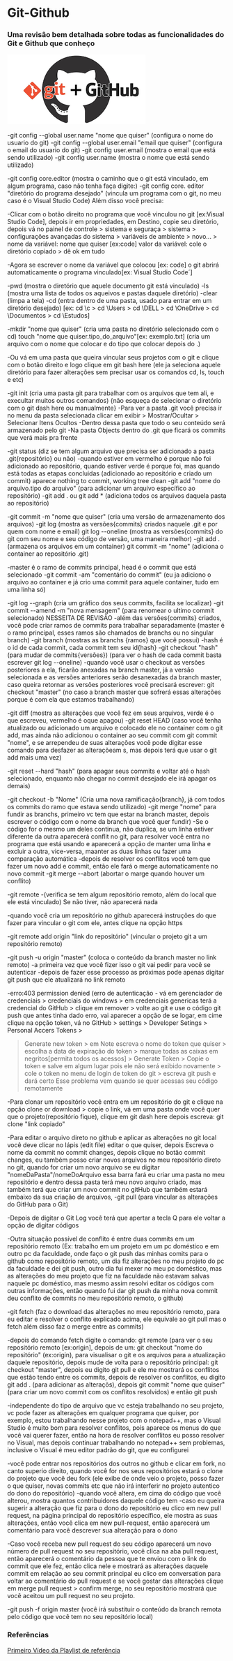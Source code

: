 # Git-Github
### Uma revisão bem detalhada sobre todas as funcionalidades do Git e Github que conheço

![Simbolo Git e GitHub](https://github.com/DanielKlimach/Git-Github/blob/master/Github.png)

-git config --global user.name "nome que quiser" (configura o nome do usuario do git)
-git config --global user.email "email que quiser" (configura o email do usuario do git)
-git config user.email (mostra o email que está sendo utilizado)
-git config user.name (mostra o nome que está sendo utilizado)

-git config core.editor (mostra o caminho que o git está vinculado, em algum programa, caso não tenha faça digite:)
-git config core. editor "diretório do programa desejado" (vincula um programa com o git, no meu caso é o Visual Studio Code)
Além disso você precisa:

-Clicar com o botão direito no programa que você vinculou no git [ex:Visual Studio Code], depois
ir em propriedades, em Destino, copie seu diretório, depois vá no painel de controle > sistema e seguraça > sistema >
configurações avançadas do sistema > variáveis de ambiente > novo... > nome da variável: nome que quiser [ex:code]
valor da variável: cole o diretório copiado > dê ok em tudo

-Agora se escrever o nome da variável que colocou [ex: code] o git abrirá automaticamente 
o programa vinculado[ex: Visual Studio Code´]

-pwd (mostra o diretório que aquele documento git está vinculado)
-ls (mostra uma lista de todos os aqueivos e pastas daquele diretório)
-clear (limpa a tela)
-cd (entra dentro de uma pasta, usado para entrar em um diretório desejado)
[ex: cd \c > cd \Users > cd \DELL > cd \OneDrive > cd \Documentos > cd \Estudos]

-mkdir "nome que quiser" (cria uma pasta no diretório selecionado com o cd)
touch "nome que quiser.tipo_do_arquivo"[ex: exemplo.txt] (cria um arquivo com o nome que colocar
e do tipo que colocar depois do .)

-Ou vá em uma pasta que queira vincular seus projetos com o git e clique com o botão direito e logo clique em git bash here
(ele ja seleciona aquele diretório para fazer alterações sem precisar usar os comandos cd, ls, touch e etc)

-git init (cria uma pasta git para trabalhar com os arquivos que tem ali, e execultar muitos outros comandos)
{não esqueça de selecionar o diretório com o git dash here ou manualmente}
-Para ver a pasta .git você precisa ir no menu da pasta selecionada clicar em exibir >
 Mostrar/Ocultar > Selecionar Itens Ocultos
-Dentro dessa pasta que todo o seu conteúdo será armazenado pelo git
-Na pasta Objects dentro do .git que ficará os commits que verá mais pra frente

-git status (diz se tem algum arquivo que precisa ser adicionado a pasta .git{repositório} ou não)
-quando estiver em vermelho é porque não foi adicionado ao repositório, quando estiver verde é porque foi,
mas quando está todas as etapas concluidas (adicionado ao repositório e criado um commit)
aparece nothing to commit, working tree clean
-git add "nome do arquivo.tipo do arquivo" (para adicionar um arquivo específico ao repositório)
-git add . ou git add * (adiciona todos os arquivos daquela pasta ao repositório)

-git commit -m "nome que quiser" (cria uma versão de armazenamento dos arquivos)
-git log (mostra as versões{commits} criados naquele .git e por quem com nome e email)
git log --oneline (mostra as versões{commits} do git com seu nome e seu código de versão,  uma maneira melhor)
-git add . (armazena os arquivos em um container) git commit -m "nome" (adiciona o container ao repositório .git)

-master é o ramo de commits principal, head é o commit que está selecionado
-git commit -am "comentário do commit" (eu ja adiciono o arquivo ao container 
e já crio uma commit para aquele container, tudo em uma linha só)

-git log --graph (cria um gráfico dos seus commits, facilita se localizar)
-git commit --amend -m "nova mensagem" (para renomear o ultimo commit selecionado) NESSEITA DE REVISÃO 
-além das versões{commits} criados, você pode criar ramos de commits para trabalhar separadamente
(master é o ramo principal, esses ramos são chamados de branchs ou no singular branch)
-git branch (mostras as branchs {ramos} que você possui)
-hash é o id de cada commit, cada commit tem seu id{hash}
-git checkout "hash" (para mudar de commits{versões})
(para ver o hash de cada commit basta escrever git log --oneline)
-quando você usar o checkout as versões posteriores a ela, ficarão anexadas na branch master,
já a versão selecionada e as versões anteriores serão desanexadas da branch master,
caso queira retornar as versões posteriores você precisará escrever: git checkout "master"
(no caso a branch master que sofrerá essas alterações porque é com ela que estamos trabalhando)

-git diff (mostra as alterações que você fez em seus arquivos, verde é o que escreveu, vermelho é oque apagou)
-git reset HEAD (caso você tenha atualizado ou adicionado um arquivo e colocado ele no container com o git add,
mas ainda não adicionou o container ao seu commit com git commit "nome", e se arrependeu de suas alterações você pode
digitar esse comando para desfazer as alteraçõeam s, mas depois terá que usar o git add mais uma vez)

-git reset --hard "hash" (para apagar seus commits e voltar até o hash selecionado, 
enquanto não chegar no commit desejado ele irá apagar os demais)

-git checkout -b "Nome" (Cria uma nova ramificação{branch}, já com todos os commits do ramo que estava sendo utilizado)
-git merge "nome" para fundir as branchs, primeiro vc tem que estar na branch master, depois escrever
o código com o nome da branch que você quer fundir)
-Se o código for o mesmo um deles continua, não duplica, se um linha estiver diferente da outra aparecerá conflit no git,
para resolver você entra no programa que está usando e aparecerá a opção de manter uma linha e excluir a outra, vice-versa,
maanter as duas linhas ou fazer uma comparação automática 
-depois de resolver os conflitos você tem que fazer um novo add e commit, então ele fará o merge automaticamente no novo commit
-git merge --abort (abortar o marge quando houver um conflito)


-git remote -(verifica se tem algum repositório remoto, além do local que ele está vinculado)
Se não tiver, não aparecerá nada 

-quando você cria um repositório no github aparecerá instruções
do que fazer para vincular o git com ele, antes clique na opção https

-git remote add origin "link do repositório" (vincular o projeto git a um repositório remoto)

-git push -u origin "master" (coloca o conteúdo da branch master no link remoto)
-a primeira vez que você fizer isso o git vai pedir para você se autenticar
-depois de fazer esse processo as próximas pode apenas digitar git push que ele atualizará no link remoto

-erro:403 permission denied (erro de autenticação - vá em gerenciador de credenciais >
credenciais do windows > em credenciais genericas terá a credencial do GitHub > clique em remover >
volte ao git e use o código git push que antes tinha dado erro, vai aparecer a opção de se logar,
em cime clique na opção token, vá no GitHub > settings > Developer Setings > Personal Accers Tokens >
> Generate new token > em Note escreva o nome do token que quiser > escolha a data de expiração do token >
marque todas as caixas em negritos[permita todos os acessos] > Generate Token > Copie o token e salve em algum lugar
pois ele não será exibido novamente > cole o token no menu de login de token do git > escreva git push e dará certo
Esse problema vem quando se quer acessas seu código remotamente

-Para clonar um repositório você entra em um repositório do git e clique na opção clone or download >
copie o link, vá em uma pasta onde você quer que o projeto(repositório fique), clique em git dash here
depois escreva: git clone "link copiado"

-Para editar o arquivo direto no github e aplicar as alterações no git local você deve clicar no lápis (edit file)
editar o que quiser, depois Escreva o nome da commit no commit changes, depois clique no botão commit changes, eu também
posso criar novos arquivos no meu repositório direto no git, quando for criar um novo arquivo se eu digitar "nomeDaPasta"/nomeDoArquivo
essa barra fará eu criar uma pasta no meu repositório e dentro dessa pasta terá meu novo arquivo criado, mas também terá que criar um novo
commit no gitHub que também estará embaixo da sua criação de arquivos,
-git pull (para vincular as alterações do GitHub para o Git) 

-Depois de digitar o Git Log você terá que apertar a tecla Q para ele voltar a opção de digitar códigos

-Outra situação possível de conflito é entre duas commits em um repositório remoto (Ex: trabalho em um projeto em um pc doméstico e em outro pc da faculdade, onde
faço o git push das minhas comits para o github como repositório remoto, um dia fiz alterações no meu projeto do pc da faculdade e dei git push, outro dia fui mexer no meu
pc doméstico, mas as alterações do meu projeto que fiz na faculdade não estavam salvas naquele pc doméstico, mas mesmo assim resolvi editar os códigos com outras informações,
então quando fui dar git push da minha nova commit deu conflito de commits no meu repositório remoto, o github)

-git fetch (faz o download das alterações no meu repositório remoto, para eu editar e resolver o conflito explicado acima,
ele equivale ao git pull mas o fetch além disso faz o merge entre as commits)

-depois do comando fetch digite o comando: git remote (para ver o seu repositório remoto [ex:origin], depois de um: git checkout "nome do repositório" (ex:origin),
para visualisar o git e os arquivos para a atualização daquele repositório, depois mude de volta para o repositório principal: git checkout "master", depois eu digito
git pull e ele me mostrará os conflitos que estão tendo entre os commits, depois de resolver os conflitos, eu digito git add . (para adicionar as alteraçõs),
depois git commit "nome que quiser" (para criar um novo commit com os conflitos resolvidos) e então git push

-independente do tipo de arquivo que vc esteja trabalhando no seu projeto, vc pode fazer as alterações em qualquer programa que quiser, por exemplo, estou trabalhando
nesse projeto com o notepad++, mas o Visual Studio é muito bom para resolver conflitos, pois aparece  os menus do que você vai querer fazer, então na hora de resolver
conflitos eu posso resolver no Visual, mas depois continuar trabalhando no notepad++ sem problemas, inclusive o Visual é meu editor padrão do git, que eu configurei
 
-você pode entrar nos repositórios dos outros no github e clicar em fork, no canto superio direito, quando você for nos seus repositórios estará o clone do projeto que você deu fork
(ele exibe de onde veio o projeto, posso fazer o que quiser, novas commits etc que não irá interferir no projeto autentico do dono do repositório)
-quando você altera, em cima do código que você alterou, mostra quantos contribuidores daquele código tem
-caso eu queira sugerir a alteração que fiz para o dono do repositório eu clico em new pull request, na página principal do repositório específico,
ele mostra as suas alterações, então você clica em new pull-request, então aparecerá um comentário para você descrever sua alteração para o dono

-Caso você receba new pull request do seu código aparecerá um novo número de pull request no seu repositório, você clica na aba pull request, então aparecerá
o comentário da pessoa que te enviou com o link do commit que ele fez, então clica nele e mostrará as alterações daquele commit em relação ao seu commit principal
eu clico em conversation para voltar ao comentário do pull request e se você gostar das alterações clique em merge pull request > confirm merge, no seu repositório
mostrará que você aceitou um pull request no seu projeto.

-git push -f origin master (você irá substituir o conteúdo da branch remota pelo código que você tem no seu repositório local)

### Referências
[Primeiro Vídeo da Playlist de referência](https://www.youtube.com/watch?v=FF1f4bKYhoo&list=PLbEOwbQR9lqzK14I7OOeREEIE4k6rjgIj&index=2 "Vídeo de Introdução ao Curso")

